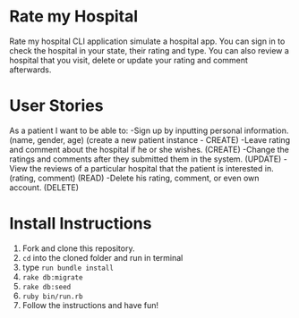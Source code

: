 # Rate my Hospital
  Rate my hospital CLI application simulate a hospital app. You can sign in to check the hospital in your state, their rating and type. You can also review a hospital that you visit, delete or update your rating and comment afterwards.

# User Stories
As a patient
I want to be able to:
-Sign up by inputting personal information. (name, gender, age) (create a new patient instance - CREATE)
-Leave rating and comment about the hospital if he or she wishes. (CREATE)
-Change the ratings and comments after they submitted them in the system. (UPDATE) 
-View the reviews of a particular hospital that the patient is interested in. (rating, comment) (READ)
-Delete his rating, comment, or even own account. (DELETE)

# Install Instructions
1. Fork and clone this repository.
2. `cd` into the cloned folder and run in terminal
3. type `run bundle install`
4. `rake db:migrate`
5. `rake db:seed`
6. `ruby bin/run.rb`
7. Follow the instructions and have fun!

